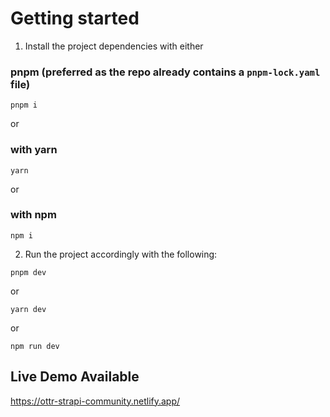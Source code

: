 # Getting started
1. Install the project dependencies with either
### pnpm (preferred as the repo already contains a `pnpm-lock.yaml` file)
```shell
pnpm i
```
or
### with yarn
```shell
yarn
```
or
### with npm
```shell
npm i
```
2. Run the project accordingly with the following:

```shell
pnpm dev
```
or
```shell
yarn dev
```
or
```shell
npm run dev
```

## Live Demo Available
https://ottr-strapi-community.netlify.app/
